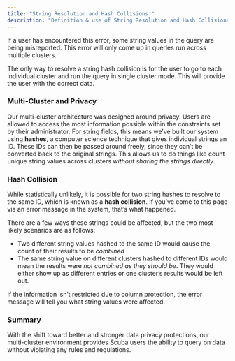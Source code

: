 ```yaml
---
title: "String Resolution and Hash Collisions "
description: "Definition & use of String Resolution and Hash Collisions "
---
```

If a user has encountered this error, some string values in the query are being misreported. This error will only come up in queries run across multiple clusters.

The only way to resolve a string hash collision is for the user to go to each individual cluster and run the query in single cluster mode. This will provide the user with the correct data.

### Multi-Cluster and Privacy

Our multi-cluster architecture was designed around privacy. Users are allowed to access the most information possible within the constraints set by their administrator. For string fields, this means we’ve built our system using **hashes**, a computer science technique that gives individual strings an ID. These IDs can then be passed around freely, since they can’t be converted back to the original strings. This allows us to do things like count unique string values across clusters *without sharing the strings directly*.

### Hash Collision

While statistically unlikely, it is possible for two string hashes to resolve to the same ID, which is known as a **hash collision**. If you’ve come to this page via an error message in the system, that’s what happened.

There are a few ways these strings could be affected, but the two most likely scenarios are as follows:

- Two different string values hashed to the same ID would cause the count of their results to be *combined*
- The same string value on different clusters hashed to different IDs would mean the results were *not combined as they should be*. They would either show up as different entries or one cluster’s results would be left out.

If the information isn’t restricted due to column protection, the error message will tell you what string values were affected.

### Summary

With the shift toward better and stronger data privacy protections, our multi-cluster environment provides Scuba users the ability to query on data without violating any rules and regulations.